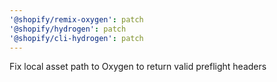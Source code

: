 ```yaml
---
'@shopify/remix-oxygen': patch
'@shopify/hydrogen': patch
'@shopify/cli-hydrogen': patch
---
```


Fix local asset path to Oxygen to return valid preflight headers
